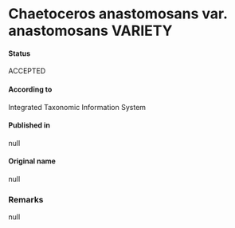 Chaetoceros anastomosans var. anastomosans VARIETY
=======

#### Status
ACCEPTED

#### According to
Integrated Taxonomic Information System

#### Published in
null

#### Original name
null

### Remarks
null